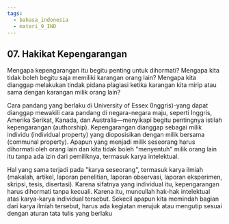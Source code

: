 ```yaml
---
tags:
  - bahasa_indonesia
  - materi_9_IND
---
```

## 07. Hakikat Kepengarangan

Mengapa kepengarangan itu begitu penting untuk dihormati? Mengapa kita tidak boleh begitu saja memiliki karangan orang lain? Mengapa kita dianggap melakukan tindak pidana plagiasi ketika karangan kita mirip atau sama dengan karangan milik orang lain?

Cara pandang yang berlaku di University of Essex (Inggris)-yang dapat dianggap mewakili cara pandang di negara-negara maju, seperti Inggris, Amerika Serikat, Kanada, dan Australia—menyikapi begitu pentingnya istilah kepengarangan (authorship). Kepengarangan dianggap sebagai milik individu (individual property) yang dioposisikan dengan milik bersama (communal property). Apapun yang menjadi milik seseorang harus dihormati oleh orang lain dan kita tidak boleh "menyentuh" milik orang lain itu tanpa ada izin dari pemiliknya, termasuk karya intelektual.

Hal yang sama terjadi pada "karya seseorang", termasuk karya ilmiah (makalah, artikel, laporan penelitian, laporan observasi, laporan eksperimen, skripsi, tesis, disertasi). Karena sifatnya yang individual itu, kepengarangan harus dihormati tanpa kecuali. Karena itu, muncullah hak-hak intelektual atas karya-karya individual tersebut. Sekecil apapun kita memindah bagian dari karya ilmiah tersebut, harus ada kegiatan merujuk atau mengutip sesuai dengan aturan tata tulis yang berlaku 
